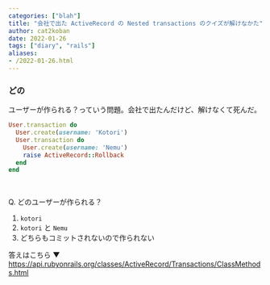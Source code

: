 ```yaml
---
categories: ["blah"]
title: "会社で出た ActiveRecord の Nested transactions のクイズが解けなかた"
author: cat2koban
date: 2022-01-26
tags: ["diary", "rails"]
aliases:
- /2022-01-26.html
---
```


### どの

ユーザーが作られる？っていう問題。会社で出たんだけど、解けなくて死んだ。

```ruby
User.transaction do
  User.create(username: 'Kotori')
  User.transaction do
    User.create(username: 'Nemu')
    raise ActiveRecord::Rollback
  end
end
```

<br />

Q. どのユーザーが作られる？

1. `kotori`
2. `kotori` と `Nemu`
3. どちらもコミットされないので作られない

答えはこちら ▼
https://api.rubyonrails.org/classes/ActiveRecord/Transactions/ClassMethods.html

